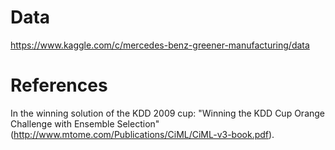 # Data

https://www.kaggle.com/c/mercedes-benz-greener-manufacturing/data

# References

In the winning solution of the KDD 2009 cup: "Winning the KDD Cup Orange Challenge with Ensemble Selection" (http://www.mtome.com/Publications/CiML/CiML-v3-book.pdf).
